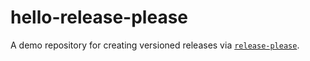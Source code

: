 # hello-release-please

A demo repository for creating versioned releases via
[`release-please`](https://github.com/googleapis/release-please).
